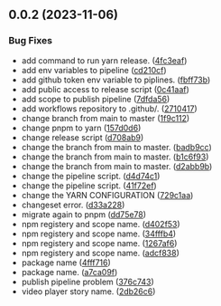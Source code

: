 ## 0.0.2 (2023-11-06)


### Bug Fixes

* add command to run yarn release. ([4fc3eaf](https://github.com/dr1tch/evercam-ui/commit/4fc3eaf93ca2e85e6eb4d7fb357a83dac3da7f28))
* add env variables to pipeline ([cd210cf](https://github.com/dr1tch/evercam-ui/commit/cd210cfe31e3faa3c83294511f00ed0dee1f35cd))
* add github token env variable to piplines. ([fbff73b](https://github.com/dr1tch/evercam-ui/commit/fbff73b662cab6a4a45fdc9647511fefdbe90529))
* add public access to release script ([0c41aaf](https://github.com/dr1tch/evercam-ui/commit/0c41aaf58ba70c829309f5cc6327c517d34be305))
* add scope to publish pipeline ([7dfda56](https://github.com/dr1tch/evercam-ui/commit/7dfda5628bad9600ea807898033b504ad9cd98ad))
* add workflows repository to .github/. ([2710417](https://github.com/dr1tch/evercam-ui/commit/2710417702ac3e46d1448aa460fa487b1a6fd50e))
* change branch from main to master ([1f9c112](https://github.com/dr1tch/evercam-ui/commit/1f9c1126e4cfdc730d1e59309dc74ed3c29cc4d8))
* change pnpm to yarn ([157d0d6](https://github.com/dr1tch/evercam-ui/commit/157d0d6be8b3cd912ef9ac1c6fd6387ec505b801))
* change release script ([d708ab9](https://github.com/dr1tch/evercam-ui/commit/d708ab984bdc9527ebc9388fedbed5fc039685bd))
* change the branch from main to master. ([badb9cc](https://github.com/dr1tch/evercam-ui/commit/badb9cc3240b28531ecea2e2195a1f5d50dc3786))
* change the branch from main to master. ([b1c6f93](https://github.com/dr1tch/evercam-ui/commit/b1c6f93eb233e0151f5e0c8eee7a9f76ab670b77))
* change the branch from main to master. ([d2abb9b](https://github.com/dr1tch/evercam-ui/commit/d2abb9b2a0f315d9b31437bdc925eff839f7b5d1))
* change the pipeline script. ([d4d74c1](https://github.com/dr1tch/evercam-ui/commit/d4d74c12b027fb60f3255f20b097dc23daa0b0ae))
* change the pipeline script. ([41f72ef](https://github.com/dr1tch/evercam-ui/commit/41f72ef210bb9d2ab0e1ba2fb37f1ade46c8b502))
* change the YARN CONFIGURATION ([729c1aa](https://github.com/dr1tch/evercam-ui/commit/729c1aa68af256f0ea58d0aa8f4fda8030c73f5c))
* changeset error. ([d33a228](https://github.com/dr1tch/evercam-ui/commit/d33a2287df35f0168a44dd9202cb130f157b1afe))
* migrate again to pnpm ([dd75e78](https://github.com/dr1tch/evercam-ui/commit/dd75e787c210f8394b9bcf2e51f34c0e3d73c3ff))
* npm registery and scope name. ([d402f53](https://github.com/dr1tch/evercam-ui/commit/d402f53aae2d183121c5f0911baf69c8342c6810))
* npm registery and scope name. ([34fffb4](https://github.com/dr1tch/evercam-ui/commit/34fffb40a0f26a78792078b00de06d7910225840))
* npm registery and scope name. ([1267af6](https://github.com/dr1tch/evercam-ui/commit/1267af6e903176a056c12e5d79b35f587f48dec7))
* npm registery and scope name. ([adcf838](https://github.com/dr1tch/evercam-ui/commit/adcf838a0c90983b3609fe48a9d037abff75d464))
* package name ([4fff716](https://github.com/dr1tch/evercam-ui/commit/4fff7166782eff49251ae3515c6f6053e1c4e6a8))
* package name. ([a7ca09f](https://github.com/dr1tch/evercam-ui/commit/a7ca09f3b97000fc37336762b5f7991851884a48))
* publish pipeline problem ([376c743](https://github.com/dr1tch/evercam-ui/commit/376c7437414b4b1f8aff51ae4b16a5779298b45f))
* video player story name. ([2db26c6](https://github.com/dr1tch/evercam-ui/commit/2db26c6ee3b53e29e41622b0ac9389e7861ba0e5))



